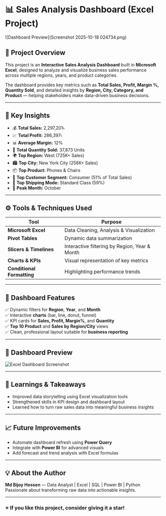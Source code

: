 # 📊 Sales Analysis Dashboard (Excel Project)

![Dashboard Preview](Screenshot 2025-10-18 024734.png)

## 🧾 Project Overview
This project is an **Interactive Sales Analysis Dashboard** built in **Microsoft Excel**, designed to analyze and visualize business sales performance across multiple regions, years, and product categories.  

The dashboard provides key metrics such as **Total Sales, Profit, Margin %, Quantity Sold**, and detailed insights by **Region, City, Category, and Product** — helping stakeholders make data-driven business decisions.

---

## 🚀 Key Insights
- 💰 **Total Sales:** 2,297,201৳  
- 📈 **Total Profit:** 286,397৳  
- 📊 **Average Margin:** 12%  
- 🛒 **Total Quantity Sold:** 37,873 Units  
- 🌍 **Top Region:** West (725K+ Sales)  
- 🏙️ **Top City:** New York City (256K+ Sales)  
- 📦 **Top Product:** Phones & Chairs  
- 👥 **Top Customer Segment:** Consumer (51% of Total Sales)  
- 🚚 **Top Shipping Mode:** Standard Class (59%)  
- 📅 **Peak Month:** October  

---

## ⚙️ Tools & Techniques Used
| Tool | Purpose |
|------|----------|
| **Microsoft Excel** | Data Cleaning, Analysis & Visualization |
| **Pivot Tables** | Dynamic data summarization |
| **Slicers & Timelines** | Interactive filtering by Region, Year & Month |
| **Charts & KPIs** | Visual representation of key metrics |
| **Conditional Formatting** | Highlighting performance trends |

---

## 📂 Dashboard Features
✅ Dynamic filters for **Region**, **Year**, and **Month**  
✅ Interactive **charts** (bar, line, donut, funnel)  
✅ KPI cards for **Sales, Profit, Margin%**, and **Quantity**  
✅ **Top 10 Product** and **Sales by Region/City** views  
✅ Clean, professional layout suitable for **business reporting**

---

## 📸 Dashboard Preview
![Excel Dashboard Screenshot](https://1drv.ms/i/c/076c1f84b5c0e2fb/EcaY5TKqoNdOrSRazdo2pPIBPlHzjktDm3e2N73jbNJVzw?e=Qbr2hV)

---

## 🧠 Learnings & Takeaways
- Improved data storytelling using Excel visualization tools  
- Strengthened skills in KPI design and dashboard layout  
- Learned how to turn raw sales data into meaningful business insights  

---

## 📈 Future Improvements
- Automate dashboard refresh using **Power Query**  
- Integrate with **Power BI** for advanced visuals  
- Add forecast and trend analysis with Excel formulas  

---

## 💡 About the Author
**Md Bijoy Hossen** — Data Analyst | Excel | SQL | Power BI | Python  
Passionate about transforming raw data into actionable insights.  

---

### ⭐ If you like this project, consider giving it a star!
